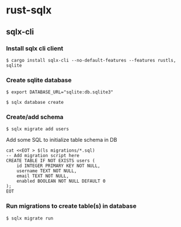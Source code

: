 # rust-sqlx

## sqlx-cli

### Install sqlx cli client
`$ cargo install sqlx-cli --no-default-features --features rustls, sqlite`

### Create sqlite database
`$ export DATABASE_URL="sqlite:db.sqlite3"`

`$ sqlx database create`

### Create/add schema
`$ sqlx migrate add users`

Add some SQL to initialize table schema in DB
```
cat <<EOT > $(ls migrations/*.sql)
-- Add migration script here
CREATE TABLE IF NOT EXISTS users (
    id INTEGER PRIMARY KEY NOT NULL,
    username TEXT NOT NULL,
    email TEXT NOT NULL,
    enabled BOOLEAN NOT NULL DEFAULT 0
);
EOT
```

### Run migrations to create table(s) in database
`$ sqlx migrate run`
